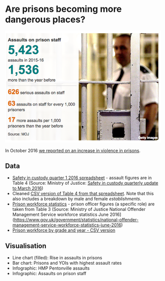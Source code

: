# Are prisons becoming more dangerous places?

![](https://raw.githubusercontent.com/BBC-Data-Unit/prison-assaults/master/assaults%20on%20prison%20staff.png)

In October 2016 [we reported on an increase in violence in prisons](http://www.bbc.co.uk/news/uk-england-37702964). 

## Data

* [Safety in custody quarter 1 2016 spreadsheet](https://github.com/BBC-Data-Unit/prison-assaults/blob/master/safety-in-custody-summary-q1-2016.xls) - assault figures are in Table 4 (Source: Ministry of Justice: [Safety in custody quarterly update to March 2016](https://www.gov.uk/government/statistics/safety-in-custody-quarterly-update-to-june-2016))
* Cleaned [CSV version of Table 4 from that spreadsheet](https://github.com/BBC-Data-Unit/prison-assaults/blob/master/prison%20assaults%20by%20year.csv). Note that this also includes a breakdown by male and female *establishments*.
* [Prison workforce statistics](https://github.com/BBC-Data-Unit/prison-assaults/blob/master/noms-workforce-statistics-june-2016-tables.xlsx) - prison officer figures (a specific role) are taken from Table 3 (Source: Ministry of Justice National Offender Management Service workforce statistics June 2016](https://www.gov.uk/government/statistics/national-offender-management-service-workforce-statistics-june-2016)
* [Prison workforce by grade and year - CSV version](https://raw.githubusercontent.com/BBC-Data-Unit/prison-assaults/master/prison_service_workforce%20by%20year.csv)

## Visualisation

* Line chart (filled): Rise in assaults in prisons
* Bar chart: Prisons and YOIs with highest assault rates
* Infographic: HMP Pentonville assaults
* Infographic: Assaults on prison staff
